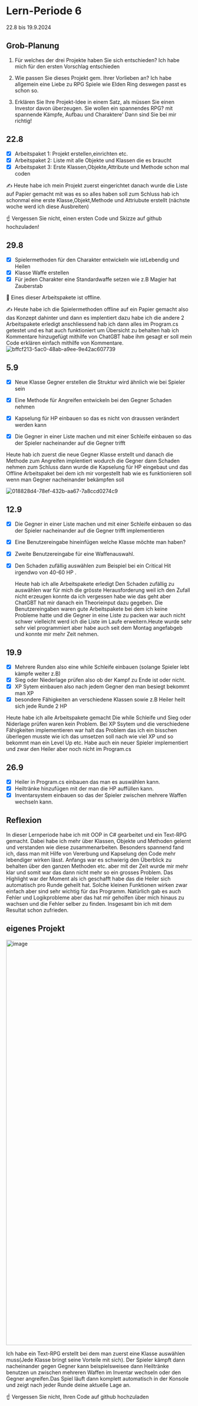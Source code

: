 # Lern-Periode 6

22.8 bis 19.9.2024

## Grob-Planung

1. Für welches der drei Projekte haben Sie sich entschieden?
   Ich habe mich für den ersten Vorschlag entschieden
   
2. Wie passen Sie dieses Projekt gem. Ihrer Vorlieben an?
   Ich habe allgemein eine Liebe zu RPG Spiele wie Elden Ring deswegen passt es schon so.
   
3. Erklären Sie Ihre Projekt-Idee in einem Satz, als müssen Sie einen Investor davon überzeugen.
   Sie wollen ein spannendes RPG? mit spannende Kämpfe, Aufbau und Charaktere' Dann sind Sie bei mir richtig!

## 22.8

- [x] Arbeitspaket 1: Projekt erstellen,einrichten etc.
- [x] Arbeitspaket 2: Liste mit alle Objekte und Klassen die es braucht 
- [x] Arbeitspaket 3: Erste Klassen,Objekte,Attribute und Methode schon mal coden

✍️ Heute habe ich mein Projekt zuerst eingerichtet danach wurde die Liste auf Papier gemacht mit was es so alles haben soll zum Schluss hab ich schonmal eine erste Klasse,Objekt,Methode und Attriubute erstellt (nächste woche werd ich diese Ausbreiten)

☝️ Vergessen Sie nicht, einen ersten Code und Skizze auf github hochzuladen!

## 29.8

- [x] Spielermethoden für den Charakter entwickeln wie istLebendig und Heilen
- [x] Klasse Waffe erstellen
- [x] Für jeden Charakter eine Standardwaffe setzen wie z.B Magier hat Zauberstab

📵 Eines dieser Arbeitspakete ist offline.

✍️ Heute habe ich die Spielermethoden offline auf ein Papier gemacht also das Konzept dahinter und dann es implentiert dazu habe ich die andere 2 Arbeitspakete erledigt anschliessend hab ich dann alles im Program.cs getestet und es hat auch funktioniert um Übersicht zu behalten hab ich Kommentare hinzugefügt mithilfe von ChatGBT habe ihm gesagt er soll mein Code erklären einfach mithilfe von Kommentare.
![bffcf213-5ac0-48ab-a9ee-9e42ac607739](https://github.com/user-attachments/assets/d2feccf2-6307-4367-8ab9-3b06d2669128)



## 5.9

- [x] Neue Klasse Gegner erstellen die Struktur wird ähnlich wie bei Spieler sein
- [x] Eine Methode für Angreifen entwickeln bei den Gegner Schaden nehmen
- [x] Kapselung für HP einbauen so das es nicht von draussen verändert werden kann
- [x] Die Gegner in einer Liste machen und mit einer Schleife einbauen so das der Spieler nacheinander auf die Gegner trifft



 Heute hab ich zuerst die neue Gegner Klasse erstellt und danach die Methode zum Angreifen implentiert wodurch die Gegner dann Schaden nehmen zum Schluss dann wurde die Kapselung für HP eingebaut und das Offline Arbeitspaket bei dem ich mir vorgestellt hab wie es funktionieren soll wenn man Gegner nacheinander bekämpfen soll


![018828d4-78ef-432b-aa67-7a8ccd0274c9](https://github.com/user-attachments/assets/786c8c3b-5dd4-44b3-a530-d551e7e420e5)



## 12.9 

- [x] Die Gegner in einer Liste machen und mit einer Schleife einbauen so das der Spieler nacheinander auf die Gegner trifft implementieren
- [x] Eine Benutzereingabe hineinfügen welche Klasse möchte man haben?
- [x] Zweite Benutzereingabe für eine Waffenauswahl.
- [x] Den Schaden zufällig auswählen zum Beispiel bei ein Critical Hit irgendwo von 40-60 HP .

  Heute hab ich alle Arbeitspakete erledigt Den Schaden zufällig zu auswählen war für mich die grösste Herausforderung weil ich den Zufall nicht erzeugen konnte da ich vergessen habe wie das geht aber ChatGBT hat mir danach ein Theorieinput dazu gegeben. Die Benutzereingaben waren gute Arbeitspakete bei dem ich keine Probleme hatte und die Gegner in eine Liste zu packen war auch nicht schwer vielleicht werd ich die Liste im Laufe erweitern.Heute wurde sehr sehr viel programmiert aber habe auch seit dem Montag angefabgeb und konnte mir mehr Zeit nehmen.



## 19.9

- [x] Mehrere Runden also eine while Schleife einbauen (solange Spieler lebt kämpfe weiter z.B)
- [x] Sieg oder Niederlage prüfen also ob der Kampf zu Ende ist oder nicht.
- [x] XP Sytem einbauen also nach jedem    Gegner den man besiegt bekommt man XP
- [x] besondere Fähigkeiten an verschiedene Klassen sowie z.B Heiler heilt sich jede Runde 2 HP

Heute habe ich alle Arbeitspakete gemacht Die while Schleife und Sieg oder Niderlage prüfen waren kein Problem. Bei XP Ssytem und die verschiedene Fähigkeiten implementieren war halt das Problem das ich ein bisschen überlegen musste wie ich das umsetzen soll nach wie viel XP und so bekommt man ein Level Up etc. Habe auch ein neuer Spieler implementiert und zwar den Heiler aber noch nicht im Program.cs


## 26.9 

- [x] Heiler in Program.cs einbauen das man es auswählen kann.
- [x] Heiltränke hinzufügen mit der man die HP auffüllen kann.
- [x] Inventarsystem einbauen so das der Spieler zwischen mehrere Waffen wechseln kann.

## Reflexion

In dieser Lernperiode habe ich mit OOP in C# gearbeitet und ein Text-RPG gemacht. Dabei habe ich mehr über Klassen, Objekte und Methoden gelernt und verstanden wie diese zusammenarbeiten. Besonders spannend fand ich, dass man mit Hilfe von Vererbung und Kapselung den Code mehr lebendiger wirken lässt. Anfangs war es schwierig den Überblick zu behalten über den ganzen Methoden etc. aber mit der Zeit wurde mir mehr klar und somit war das dann nicht mehr so ein grosses Problem. Das Highlight war der Moment als ich geschafft habe das die Heiler sich automatisch pro Runde geheilt hat. Solche kleinen Funktionen wirken zwar einfach aber sind sehr wichtig für das Programm. Natürlich gab es auch Fehler und Logikprobleme aber das hat mir geholfen über mich hinaus zu wachsen und die Fehler selber zu finden. Insgesamt bin ich mit dem Resultat schon zufrieden.

## eigenes Projekt

<img width="1397" height="1097" alt="image" src="https://github.com/user-attachments/assets/99ca6e00-cded-488e-acb9-32ea6446e9e5" />

Ich habe ein Text-RPG erstellt bei dem man zuerst eine Klasse auswählen muss(Jede Klasse bringt seine Vorteile mit sich). Der Spieler kämpft dann nacheinander gegen Gegner kann beispielsweisee dann Heiltränke benutzen un zwischen mehreren Waffen im Inventar wechseln oder den Gegner angreifen.Das Spiel läuft dann komplett automatisch in der Konsole und zeigt nach jeder Runde deine aktuelle Lage an.



☝️ Vergessen Sie nicht, Ihren Code auf github hochzuladen








